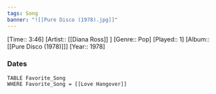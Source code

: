 ```yaml
---
tags: Song  
banner: "![[Pure Disco (1978).jpg]]"
---
```

[Time:: 3:46]
[Artist:: [[Diana Ross]] ]
[Genre:: Pop]
[Played:: 1]
[Album:: [[Pure Disco (1978)]]]
[Year:: 1978]
### Dates
````dataview
TABLE Favorite_Song
WHERE Favorite_Song = [[Love Hangover]]
````